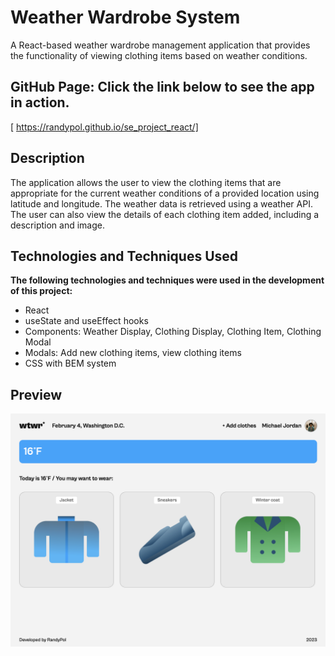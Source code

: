 # Weather Wardrobe System

A React-based weather wardrobe management application that provides the functionality of viewing clothing items based on weather conditions.

## GitHub Page: Click the link below to see the app in action.

[ https://randypol.github.io/se_project_react/]

## Description

The application allows the user to view the clothing items that are appropriate for the current weather conditions of a provided location using latitude and longitude. The weather data is retrieved using a weather API. The user can also view the details of each clothing item added, including a description and image.

## Technologies and Techniques Used

**The following technologies and techniques were used in the development of this project:**

- React
- useState and useEffect hooks
- Components: Weather Display, Clothing Display, Clothing Item, Clothing Modal
- Modals: Add new clothing items, view clothing items
- CSS with BEM system

## Preview
![Weather App Screenshot](/src/images/weatherApp.png)
